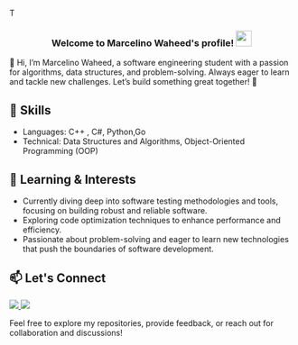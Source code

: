 T

<h3 align="center">
  Welcome to Marcelino Waheed's profile!
  <img src="https://media.giphy.com/media/hvRJCLFzcasrR4ia7z/giphy.gif" width="28">
</h3>



👋 Hi, I’m Marcelino Waheed, a software engineering student with a passion for algorithms, data structures, and problem-solving. Always eager to learn and tackle new challenges. Let’s build something great together! 🚀

## 🔧 Skills

- Languages: C++ , C#, Python,Go
- Technical: Data Structures and Algorithms, Object-Oriented Programming (OOP)


## 🌱 Learning & Interests

- Currently diving deep into software testing methodologies and tools, focusing on building robust and reliable software.
- Exploring code optimization techniques to enhance performance and efficiency.
- Passionate about problem-solving and eager to learn new technologies that push the boundaries of software development.

## 📫 Let's Connect
<a href="http://www.linkedin.com/in/marcelino-waheed-1415b4260" target="_blank">
  <img src="https://img.shields.io/badge/-Marcelino%20Waheed-0077B5?style=for-the-badge&logo=linkedin&logoColor=white"/>
</a>
<a href="https://www.facebook.com/ZEUSxUPP?mibextid=LQQJ4d" target="_blank">
  <img src="https://img.shields.io/badge/-Marcelino%20Waheed-0077B5?style=for-the-badge&logo=Facebook&logoColor=white"/>
</a>

Feel free to explore my repositories, provide feedback, or reach out for collaboration and discussions!
